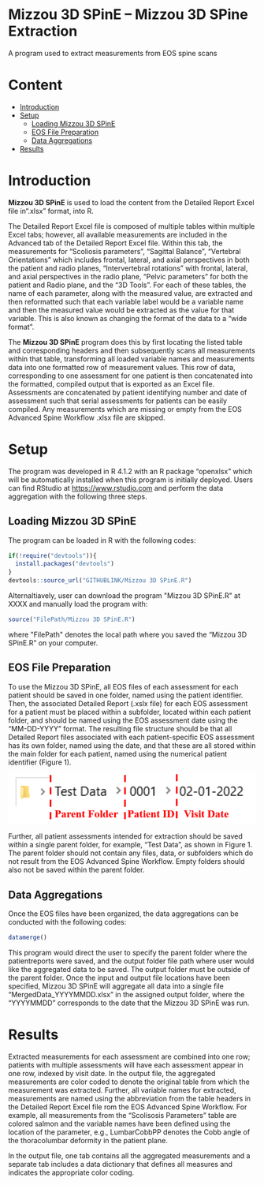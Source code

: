 # Mizzou 3D SPinE – Mizzou 3D SPine Extraction
A program used to extract measurements from EOS spine scans

# Content
- [Introduction](#Introduction)
- [Setup](#Setup)
  - [Loading Mizzou 3D SPinE](#Loading-Mizzou-3D-SPinE)
  - [EOS File Preparation](#EOS-File-Preparation)
  - [Data Aggregations](#Data-Aggregations)
- [Results](#Results)



# Introduction
**Mizzou 3D SPinE** is used to load the content from the  Detailed Report Excel file in“.xlsx” format, into R. 

The Detailed Report Excel file is composed of multiple tables within multiple Excel tabs; however, all available measurements are included in the Advanced tab of the Detailed Report Excel file.  Within this tab, the measurements for “Scoliosis parameters”, “Sagittal Balance”, “Vertebral Orientations” which includes frontal, lateral, and axial perspectives in both the patient and radio planes, “Intervertebral rotations” with frontal, lateral, and axial perspectives in the radio plane, “Pelvic parameters” for both the patient and Radio plane, and the “3D Tools”.  For each of these tables, the name of each parameter, along with the measured value, are extracted and then reformatted such that each variable label would be a variable name and then the measured value would be extracted as the value for that variable. This is also known as changing the format of the data to a “wide format”. 

The **Mizzou 3D SPinE** program does this by first locating the listed table and corresponding headers and then subsequently scans all measurements within that table, transforming all loaded variable names and measurements data into one formatted row of measurement values. This row of data, corresponding to one assessment for one patient is then concatenated into the formatted, compiled output that is exported as an Excel file. Assessments are concatenated by patient identifying number and date of assessment such that serial assessments for patients can be easily compiled. Any measurements which are missing or empty from the EOS Advanced Spine Workflow .xlsx file are skipped. 

# Setup
The program was developed in R 4.1.2 with an R package “openxlsx” which will be automatically installed when this program is initially deployed. Users can find RStudio at https://www.rstudio.com and perform the data aggregation with the following three steps.

## Loading Mizzou 3D SPinE
The program can be loaded in R with the following codes:
```r
if(!require("devtools")){
  install.packages("devtools")
}
devtools::source_url("GITHUBLINK/Mizzou 3D SPinE.R")
```

Alternaltiavely, user can download the program "Mizzou 3D SPinE.R" at XXXX and manually load the program with:
```r
source("FilePath/Mizzou 3D SPinE.R")
```
where "FilePath" denotes the local path where you saved the “Mizzou 3D SPinE.R” on your computer. 


## EOS File Preparation
To use the Mizzou 3D SPinE, all EOS files of each assessment for each patient should be saved in one folder, named using the patient identifier. Then, the associated Detailed Report (.xslx file) for each EOS assessment for a patient must be placed within a subfolder, located within each patient folder, and should be named using the EOS assessment date using the “MM-DD-YYYY” format. The resulting file structure should be that all Detailed Report files associated with each patient-specific EOS assessment has its own folder, named using the date, and that these are all stored within the main folder for each patient, named using the numerical patient identifier (Figure 1). 

![Figure 1](https://github.com/CastleLi/EOSDataExtraction/blob/main/Figure/Fig1.PNG)

Further, all patient assessments intended for extraction should be saved within a single parent folder, for example, “Test Data”, as shown in Figure 1.  The parent folder should not contain any files, data, or subfolders which do not result from the EOS Advanced Spine Workflow.  Empty folders should also not be saved within the parent folder. 

## Data Aggregations
Once the EOS files have been organized, the data aggregations can be conducted with the following codes:

```r
datamerge()
```

This program would direct the user to specify the parent folder where the patientreports were saved, and the output folder file path where user would like the aggregated data to be saved. The output folder must be outside of the parent folder. Once the input and output file locations have been specified, Mizzou 3D SPinE  will aggregate all data into a single file “MergedData_YYYYMMDD.xlsx” in the assigned output folder, where the “YYYYMMDD” corresponds to the date that the Mizzou 3D SPinE was run.

# Results
Extracted measurements for each assessment are combined into one row; patients with multiple assessments will have each assessment appear in one row, indexed by visit date. In the output file, the aggregated measurements are color coded to denote the original table from which the measurement was extracted. Further, all variable names for extracted, measurements are named using the abbreviation from the table headers in the Detailed Report Excel file rom the EOS Advanced Spine Workflow. For example, all measurements from the “Scolisosis Parameters” table are colored salmon and the variable names have been defined using the location of the parameter, e.g., LumbarCobbPP denotes the Cobb angle of the thoracolumbar deformity in the patient plane. 

In the output file, one tab contains all the aggregated measurements and a separate tab includes a data dictionary that defines all measures and indicates the appropriate color coding. 


